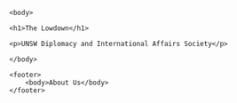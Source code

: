 <html>
    <head>
      <link rel="stylesheet" href="https://thelowdown.me/css/main.css">
    </head>

    <body>

    <h1>The Lowdown</h1>
    
    <p>UNSW Diplomacy and International Affairs Society</p>
    
    </body>

    <footer>
        <body>About Us</body>
    </footer>

</html>
